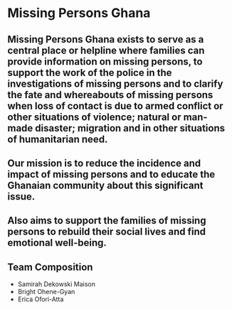 # Missing Persons Ghana

## Missing Persons Ghana exists to serve as a central place or helpline where families can provide information on missing persons, to support the work of the police in the investigations of missing persons and to clarify the fate and whereabouts of missing persons when loss of contact is due to armed conflict or other situations of violence; natural or man-made disaster; migration and in other situations of humanitarian need.

## Our mission is to reduce the incidence and impact of missing persons and to educate the Ghanaian community about this significant issue.

## Also aims to support the families of missing persons to rebuild their social lives and find emotional well-being.

## Team Composition
* Samirah Dekowski Maison
* Bright Ohene-Gyan
* Erica Ofori-Atta
